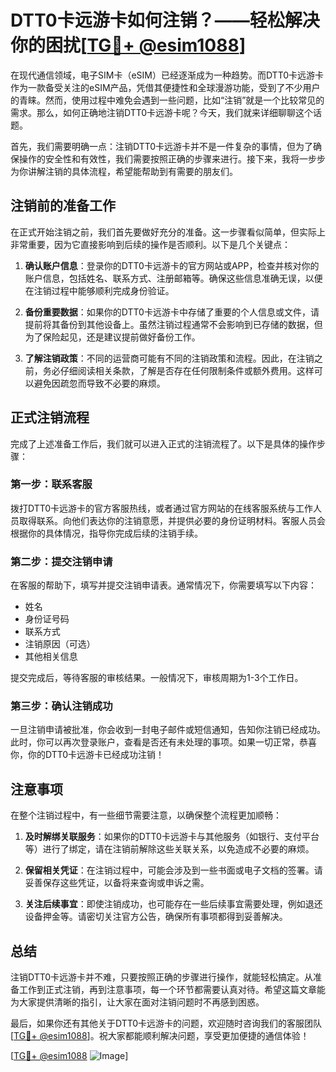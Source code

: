 # DTT0卡远游卡如何注销？——轻松解决你的困扰[[TG💪+ @esim1088](https://t.me/s/esim1088)]

在现代通信领域，电子SIM卡（eSIM）已经逐渐成为一种趋势。而DTT0卡远游卡作为一款备受关注的eSIM产品，凭借其便捷性和全球漫游功能，受到了不少用户的青睐。然而，使用过程中难免会遇到一些问题，比如“注销”就是一个比较常见的需求。那么，如何正确地注销DTT0卡远游卡呢？今天，我们就来详细聊聊这个话题。

首先，我们需要明确一点：注销DTT0卡远游卡并不是一件复杂的事情，但为了确保操作的安全性和有效性，我们需要按照正确的步骤来进行。接下来，我将一步步为你讲解注销的具体流程，希望能帮助到有需要的朋友们。

## 注销前的准备工作

在正式开始注销之前，我们首先要做好充分的准备。这一步骤看似简单，但实际上非常重要，因为它直接影响到后续的操作是否顺利。以下是几个关键点：

1. **确认账户信息**：登录你的DTT0卡远游卡的官方网站或APP，检查并核对你的账户信息，包括姓名、联系方式、注册邮箱等。确保这些信息准确无误，以便在注销过程中能够顺利完成身份验证。

2. **备份重要数据**：如果你的DTT0卡远游卡中存储了重要的个人信息或文件，请提前将其备份到其他设备上。虽然注销过程通常不会影响到已存储的数据，但为了保险起见，还是建议提前做好备份工作。

3. **了解注销政策**：不同的运营商可能有不同的注销政策和流程。因此，在注销之前，务必仔细阅读相关条款，了解是否存在任何限制条件或额外费用。这样可以避免因疏忽而导致不必要的麻烦。

## 正式注销流程

完成了上述准备工作后，我们就可以进入正式的注销流程了。以下是具体的操作步骤：

### 第一步：联系客服

拨打DTT0卡远游卡的官方客服热线，或者通过官方网站的在线客服系统与工作人员取得联系。向他们表达你的注销意愿，并提供必要的身份证明材料。客服人员会根据你的具体情况，指导你完成后续的注销手续。

### 第二步：提交注销申请

在客服的帮助下，填写并提交注销申请表。通常情况下，你需要填写以下内容：

- 姓名
- 身份证号码
- 联系方式
- 注销原因（可选）
- 其他相关信息

提交完成后，等待客服的审核结果。一般情况下，审核周期为1-3个工作日。

### 第三步：确认注销成功

一旦注销申请被批准，你会收到一封电子邮件或短信通知，告知你注销已经成功。此时，你可以再次登录账户，查看是否还有未处理的事项。如果一切正常，恭喜你，你的DTT0卡远游卡已经成功注销！

## 注意事项

在整个注销过程中，有一些细节需要注意，以确保整个流程更加顺畅：

1. **及时解绑关联服务**：如果你的DTT0卡远游卡与其他服务（如银行、支付平台等）进行了绑定，请在注销前解除这些关联关系，以免造成不必要的麻烦。

2. **保留相关凭证**：在注销过程中，可能会涉及到一些书面或电子文档的签署。请妥善保存这些凭证，以备将来查询或申诉之需。

3. **关注后续事宜**：即使注销成功，也可能存在一些后续事宜需要处理，例如退还设备押金等。请密切关注官方公告，确保所有事项都得到妥善解决。

## 总结

注销DTT0卡远游卡并不难，只要按照正确的步骤进行操作，就能轻松搞定。从准备工作到正式注销，再到注意事项，每一个环节都需要认真对待。希望这篇文章能为大家提供清晰的指引，让大家在面对注销问题时不再感到困惑。

最后，如果你还有其他关于DTT0卡远游卡的问题，欢迎随时咨询我们的客服团队[[TG💪+ @esim1088](https://t.me/s/esim1088)]。祝大家都能顺利解决问题，享受更加便捷的通信体验！

[[TG💪+ @esim1088](https://t.me/s/esim1088) ![Image](https://i.postimg.cc/4NQfJmqS/Snipaste-2025-05-13-00-14-12.png)]